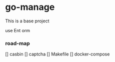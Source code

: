 # go-manage
This is a base project 

use Ent orm

### road-map

[] casbin
[] captcha
[] Makefile
[] docker-compose
